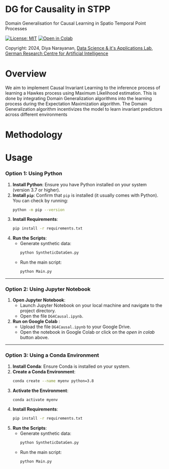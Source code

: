 # DG for Causality in STPP

Domain Generalisation for Causal Learning in Spatio Temporal Point Processes

[![License: MIT](https://img.shields.io/badge/License-MIT-yellow.svg)](https://opensource.org/licenses/MIT)
[![Open in Colab](https://colab.research.google.com/assets/colab-badge.svg)](https://colab.research.google.com/github/diyaNarayanan2/DG-for-causality-STPP/blob/main/DG4Causal.ipynb)


Copyright: 2024, Diya Narayanan, [Data Science & it's Applications Lab](https://datasciapps.de/),  [German Research Centre for Artificial Intelligence](https://www.dfki.de/en/web) 

# Overview 

We aim to implement Causal Invariant Learning to the inference process of learning a Hawkes process using Maximum Likelihood estimation. This is done by integrating Domain Generalization algorithms into the learning process during the Expectation Maximization algorithm. The Domain Generalization algorithm incentivizes the model to learn invariant predictors across different environments

# Methodology



# Usage
### Option 1: Using Python

1. **Install Python**: Ensure you have Python installed on your system (version 3.7 or higher).
2. **Install `pip`**: Confirm that `pip` is installed (it usually comes with Python). You can check by running:
   ```bash
   python -m pip --version
   ```
3. **Install Requirements**:
   ```bash
   pip install -r requirements.txt
   ```
4. **Run the Scripts**:
   - Generate synthetic data:
     ```bash
     python SyntheticDataGen.py
     ```
   - Run the main script:
     ```bash
     python Main.py
     ```

---

### Option 2: Using Jupyter Notebook

1. **Open Jupyter Notebook**:
   - Launch Jupyter Notebook on your local machine and navigate to the project directory.
   - Open the file `DG4Causal.ipynb`.
2. **Run on Google Colab** :
   - Upload the file `DG4Causal.ipynb` to your Google Drive.
   - Open the notebook in Google Colab or click on the _open in colab_ button above.

---

### Option 3: Using a Conda Environment

1. **Install Conda**: Ensure Conda is installed on your system.
2. **Create a Conda Environment**:
   ```bash
   conda create --name myenv python=3.8
   ```
3. **Activate the Environment**:
   ```bash
   conda activate myenv
   ```
4. **Install Requirements**:
   ```bash
   pip install -r requirements.txt
   ```
5. **Run the Scripts**:
   - Generate synthetic data:
     ```bash
     python SyntheticDataGen.py
     ```
   - Run the main script:
     ```bash
     python Main.py
     ```
